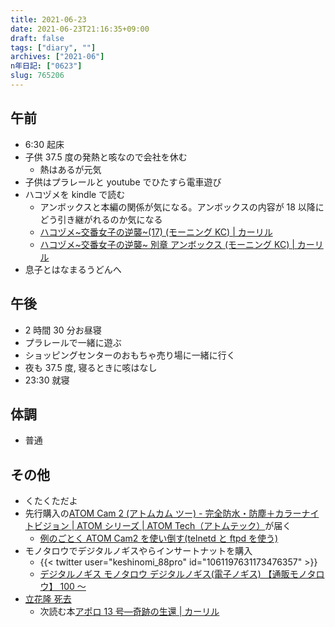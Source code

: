 ```yaml
---
title: 2021-06-23
date: 2021-06-23T21:16:35+09:00
draft: false
tags: ["diary", ""]
archives: ["2021-06"]
n年日記: ["0623"]
slug: 765206
---
```


## 午前

- 6:30 起床
- 子供 37.5 度の発熱と咳なので会社を休む
  - 熱はあるが元気
- 子供はプラレールと youtube でひたすら電車遊び
- ハコヅメを kindle で読む
  - アンボックスと本編の関係が気になる。アンボックスの内容が 18 以降にどう引き継がれるのか気になる
  - [ハコヅメ~交番女子の逆襲~(17) (モーニング KC) | カーリル](https://calil.jp/book/406523557X)
  - [ハコヅメ~交番女子の逆襲~ 別章 アンボックス (モーニング KC) | カーリル](https://calil.jp/book/4065237807)
- 息子とはなまるうどんへ

## 午後

- 2 時間 30 分お昼寝
- プラレールで一緒に遊ぶ
- ショッピングセンターのおもちゃ売り場に一緒に行く
- 夜も 37.5 度, 寝るときに咳はなし
- 23:30 就寝

## 体調

- 普通

## その他

- くたくただよ
- 先行購入の[ATOM Cam 2 (アトムカム ツー) - 完全防水・防塵＋カラーナイトビジョン | ATOM シリーズ | ATOM Tech（アトムテック）](https://www.atomtech.co.jp/series/atomcam2/)が届く
  - [例のごとく ATOM Cam2 を使い倒す(telnetd と ftpd を使う)](https://honeylab.hatenablog.jp/entry/2021/05/26/022510)
- モノタロウでデジタルノギスやらインサートナットを購入
  - {{< twitter user="keshinomi_88pro" id="1061197631173476357" >}}
  - [デジタルノギス モノタロウ デジタルノギス(電子ノギス) 【通販モノタロウ】 100 ～](https://www.monotaro.com/g/01139074/)
- [立花隆 死去](https://ja.wikipedia.org/wiki/%E7%AB%8B%E8%8A%B1%E9%9A%86)
  - 次読む本[アポロ 13 号―奇跡の生還 | カーリル](https://calil.jp/book/4105289012)
